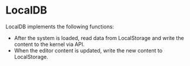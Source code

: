 # LocalDB

LocalDB implements the following functions:
- After the system is loaded, read data from LocalStorage and write the content to the kernel via API.
- When the editor content is updated, write the new content to LocalStorage.